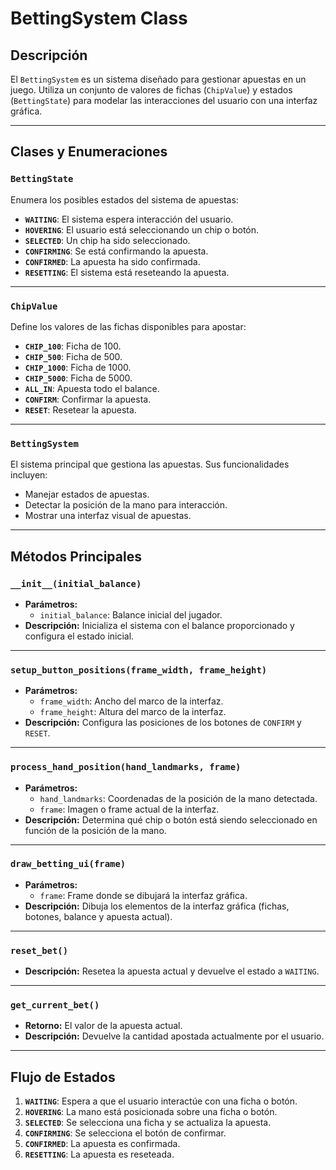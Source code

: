 # BettingSystem Class

## Descripción
El `BettingSystem` es un sistema diseñado para gestionar apuestas en un juego. Utiliza un conjunto de valores de fichas (`ChipValue`) y estados (`BettingState`) para modelar las interacciones del usuario con una interfaz gráfica.

---

## Clases y Enumeraciones

### `BettingState`
Enumera los posibles estados del sistema de apuestas:
- **`WAITING`**: El sistema espera interacción del usuario.
- **`HOVERING`**: El usuario está seleccionando un chip o botón.
- **`SELECTED`**: Un chip ha sido seleccionado.
- **`CONFIRMING`**: Se está confirmando la apuesta.
- **`CONFIRMED`**: La apuesta ha sido confirmada.
- **`RESETTING`**: El sistema está reseteando la apuesta.

---

### `ChipValue`
Define los valores de las fichas disponibles para apostar:
- **`CHIP_100`**: Ficha de 100.
- **`CHIP_500`**: Ficha de 500.
- **`CHIP_1000`**: Ficha de 1000.
- **`CHIP_5000`**: Ficha de 5000.
- **`ALL_IN`**: Apuesta todo el balance.
- **`CONFIRM`**: Confirmar la apuesta.
- **`RESET`**: Resetear la apuesta.

---

### `BettingSystem`
El sistema principal que gestiona las apuestas. Sus funcionalidades incluyen:
- Manejar estados de apuestas.
- Detectar la posición de la mano para interacción.
- Mostrar una interfaz visual de apuestas.

---

## Métodos Principales

### `__init__(initial_balance)`
- **Parámetros:**
  - `initial_balance`: Balance inicial del jugador.
- **Descripción:** Inicializa el sistema con el balance proporcionado y configura el estado inicial.

---

### `setup_button_positions(frame_width, frame_height)`
- **Parámetros:**
  - `frame_width`: Ancho del marco de la interfaz.
  - `frame_height`: Altura del marco de la interfaz.
- **Descripción:** Configura las posiciones de los botones de `CONFIRM` y `RESET`.

---

### `process_hand_position(hand_landmarks, frame)`
- **Parámetros:**
  - `hand_landmarks`: Coordenadas de la posición de la mano detectada.
  - `frame`: Imagen o frame actual de la interfaz.
- **Descripción:** Determina qué chip o botón está siendo seleccionado en función de la posición de la mano.

---

### `draw_betting_ui(frame)`
- **Parámetros:**
  - `frame`: Frame donde se dibujará la interfaz gráfica.
- **Descripción:** Dibuja los elementos de la interfaz gráfica (fichas, botones, balance y apuesta actual).

---

### `reset_bet()`
- **Descripción:** Resetea la apuesta actual y devuelve el estado a `WAITING`.

---

### `get_current_bet()`
- **Retorno:** El valor de la apuesta actual.
- **Descripción:** Devuelve la cantidad apostada actualmente por el usuario.

---

## Flujo de Estados
1. **`WAITING`**: Espera a que el usuario interactúe con una ficha o botón.
2. **`HOVERING`**: La mano está posicionada sobre una ficha o botón.
3. **`SELECTED`**: Se selecciona una ficha y se actualiza la apuesta.
4. **`CONFIRMING`**: Se selecciona el botón de confirmar.
5. **`CONFIRMED`**: La apuesta es confirmada.
6. **`RESETTING`**: La apuesta es reseteada.